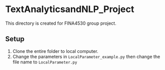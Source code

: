 # TextAnalyticsandNLP_Project  
This directory is created for FINA4530 group project.   

## Setup
1. Clone the entire folder to local computer.  
2. Change the parameters in `LocalParameter_example.py` then change the file name to `LocalParameter.py`
